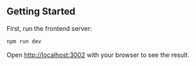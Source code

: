 ## Getting Started

First, run the frontend server:

```bash
npm run dev
```

Open [http://localhost:3002](http://localhost:3002) with your browser to see the result.
